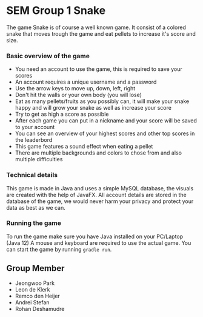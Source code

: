 # SEM Group 1 Snake
The game Snake is of course a well known game. 
It consist of a colored snake that moves trough the game
and eat pellets to increase it's score and size.

### Basic overview of the game
* You need an account to use the game, 
this is required to save your scores
* An account requires a unique username and a password
* Use the arrow keys to move up, down, left, right
* Don't hit the walls or your own body (you will lose)
* Eat as many pellets/fruits as you possibly can,
it will make your snake happy and will grow your snake as well as increase your score
* Try to get as high a score as possible
* After each game you can put in a nickname and your score will be saved to your account
* You can see an overview of your highest scores and other top scores in the leaderbord
* This game features a sound effect when eating a pellet
* There are multiple backgrounds and colors to chose from and also multiple difficulties

### Technical details
This game is made in Java and uses a simple MySQL database,
the visuals are created with the help of JavaFX.
All account details are stored in the database of the game,
we would never harm your privacy and protect your data as best as we can.

### Running the game
To run the game make sure you have Java installed on your PC/Laptop (Java 12)
A mouse and keyboard are required to use the actual game.
You can start the game by running `gradle run`.

## Group Member
* Jeongwoo Park
* Leon de Klerk
* Remco den Heijer
* Andrei Stefan
* Rohan Deshamudre
